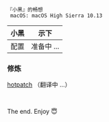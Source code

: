 ```
『小黑』的畅想
 macOS: macOS High Sierra 10.13
```

小黑 | 示下
:-: | -
配置 | 准备中 ...

### 修炼
[hotpatch](patch_hotpatch.md) （翻译中 ...）

&nbsp;

The end. Enjoy :innocent:
